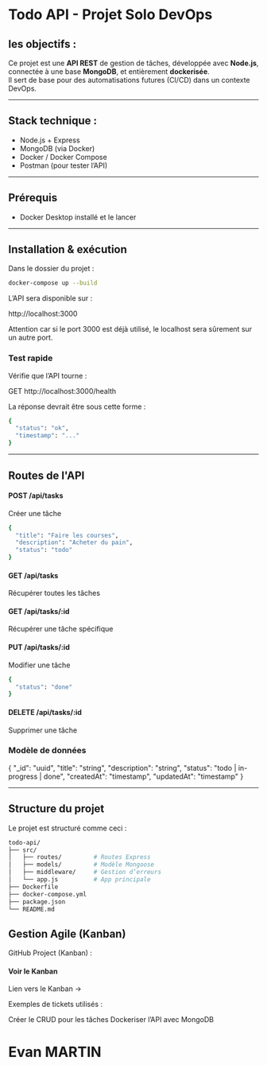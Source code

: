 # Todo API - Projet Solo DevOps

## les objectifs :

Ce projet est une **API REST** de gestion de tâches, développée avec **Node.js**, connectée à une base **MongoDB**, et entièrement **dockerisée**.  
Il sert de base pour des automatisations futures (CI/CD) dans un contexte DevOps.

---

## Stack technique :

- Node.js + Express
- MongoDB (via Docker)
- Docker / Docker Compose
- Postman (pour tester l’API)

---


## Prérequis

- Docker Desktop installé et le lancer

---

## Installation & exécution

Dans le dossier du projet :

```bash
docker-compose up --build
```

L’API sera disponible sur :

http://localhost:3000

Attention car si le port 3000 est déjà utilisé, le localhost sera sûrement sur un autre port.

### Test rapide
Vérifie que l’API tourne :

GET http://localhost:3000/health

La réponse devrait être sous cette forme :

```bash
{
  "status": "ok",
  "timestamp": "..."
}
```

---

## Routes de l'API

#### POST /api/tasks
Créer une tâche
```bash
{
  "title": "Faire les courses",
  "description": "Acheter du pain",
  "status": "todo"
}
```
#### GET /api/tasks
Récupérer toutes les tâches

#### GET /api/tasks/:id
Récupérer une tâche spécifique

#### PUT /api/tasks/:id
Modifier une tâche
```bash
{
  "status": "done"
}
```
#### DELETE /api/tasks/:id
Supprimer une tâche

### Modèle de données

{
  "_id": "uuid",
  "title": "string",
  "description": "string",
  "status": "todo | in-progress | done",
  "createdAt": "timestamp",
  "updatedAt": "timestamp"
}

---

## Structure du projet

Le projet est structuré comme ceci :
```bash
todo-api/
├── src/
│   ├── routes/         # Routes Express
│   ├── models/         # Modèle Mongoose
│   ├── middleware/     # Gestion d’erreurs
│   └── app.js          # App principale
├── Dockerfile
├── docker-compose.yml
├── package.json
└── README.md
```
## Gestion Agile (Kanban)

GitHub Project (Kanban) :
#### Voir le Kanban

Lien vers le Kanban -> 

Exemples de tickets utilisés :

Créer le CRUD pour les tâches
Dockeriser l’API avec MongoDB


# Evan MARTIN


